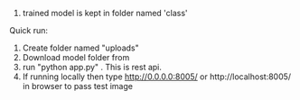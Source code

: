 1. trained model is kept in folder named 'class'

Quick run:

1. Create folder named "uploads"
2. Download model folder from 
2. run "python app.py" . This is rest api.
3. If running locally then type http://0.0.0.0:8005/ or http://localhost:8005/ in browser to pass test image
